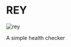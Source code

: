 # REY
![rey](https://pbs.twimg.com/profile_images/659732862514692096/XagnatJy_400x400.jpg)

A simple health checker
